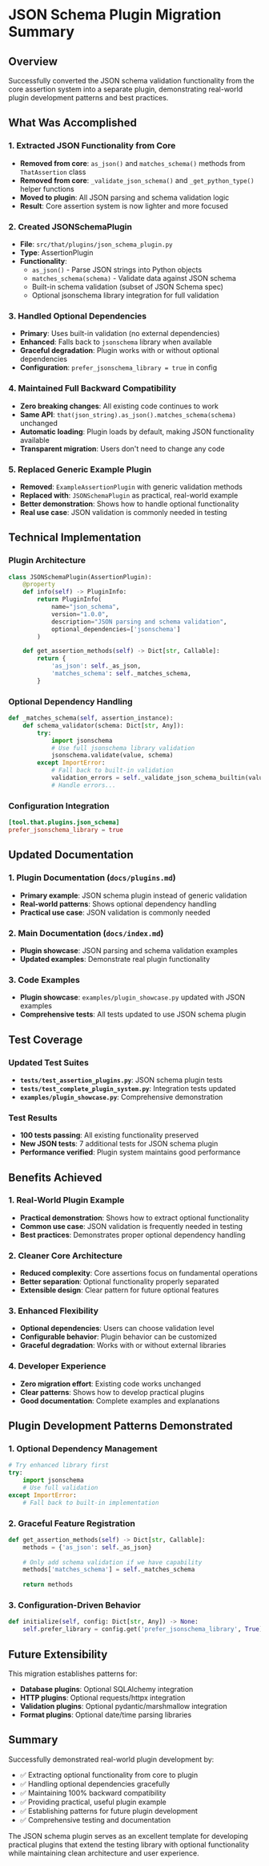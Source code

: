# JSON Schema Plugin Migration Summary

## Overview

Successfully converted the JSON schema validation functionality from the core assertion system into a separate plugin, demonstrating real-world plugin development patterns and best practices.

## What Was Accomplished

### 1. **Extracted JSON Functionality from Core**
- **Removed from core**: `as_json()` and `matches_schema()` methods from `ThatAssertion` class
- **Removed from core**: `_validate_json_schema()` and `_get_python_type()` helper functions
- **Moved to plugin**: All JSON parsing and schema validation logic
- **Result**: Core assertion system is now lighter and more focused

### 2. **Created JSONSchemaPlugin**
- **File**: `src/that/plugins/json_schema_plugin.py`
- **Type**: AssertionPlugin
- **Functionality**:
  - `as_json()` - Parse JSON strings into Python objects
  - `matches_schema(schema)` - Validate data against JSON schema
  - Built-in schema validation (subset of JSON Schema spec)
  - Optional jsonschema library integration for full validation

### 3. **Handled Optional Dependencies**
- **Primary**: Uses built-in validation (no external dependencies)
- **Enhanced**: Falls back to `jsonschema` library when available
- **Graceful degradation**: Plugin works with or without optional dependencies
- **Configuration**: `prefer_jsonschema_library = true` in config

### 4. **Maintained Full Backward Compatibility**
- **Zero breaking changes**: All existing code continues to work
- **Same API**: `that(json_string).as_json().matches_schema(schema)` unchanged
- **Automatic loading**: Plugin loads by default, making JSON functionality available
- **Transparent migration**: Users don't need to change any code

### 5. **Replaced Generic Example Plugin**
- **Removed**: `ExampleAssertionPlugin` with generic validation methods
- **Replaced with**: `JSONSchemaPlugin` as practical, real-world example
- **Better demonstration**: Shows how to handle optional functionality
- **Real use case**: JSON validation is commonly needed in testing

## Technical Implementation

### Plugin Architecture
```python
class JSONSchemaPlugin(AssertionPlugin):
    @property
    def info(self) -> PluginInfo:
        return PluginInfo(
            name="json_schema",
            version="1.0.0",
            description="JSON parsing and schema validation",
            optional_dependencies=['jsonschema']
        )

    def get_assertion_methods(self) -> Dict[str, Callable]:
        return {
            'as_json': self._as_json,
            'matches_schema': self._matches_schema,
        }
```

### Optional Dependency Handling
```python
def _matches_schema(self, assertion_instance):
    def schema_validator(schema: Dict[str, Any]):
        try:
            import jsonschema
            # Use full jsonschema library validation
            jsonschema.validate(value, schema)
        except ImportError:
            # Fall back to built-in validation
            validation_errors = self._validate_json_schema_builtin(value, schema)
            # Handle errors...
```

### Configuration Integration
```toml
[tool.that.plugins.json_schema]
prefer_jsonschema_library = true
```

## Updated Documentation

### 1. **Plugin Documentation** (`docs/plugins.md`)
- **Primary example**: JSON schema plugin instead of generic validation
- **Real-world patterns**: Shows optional dependency handling
- **Practical use case**: JSON validation is commonly needed

### 2. **Main Documentation** (`docs/index.md`)
- **Plugin showcase**: JSON parsing and schema validation examples
- **Updated examples**: Demonstrate real plugin functionality

### 3. **Code Examples**
- **Plugin showcase**: `examples/plugin_showcase.py` updated with JSON examples
- **Comprehensive tests**: All tests updated to use JSON schema plugin

## Test Coverage

### Updated Test Suites
- **`tests/test_assertion_plugins.py`**: JSON schema plugin tests
- **`tests/test_complete_plugin_system.py`**: Integration tests updated
- **`examples/plugin_showcase.py`**: Comprehensive demonstration

### Test Results
- **100 tests passing**: All existing functionality preserved
- **New JSON tests**: 7 additional tests for JSON schema plugin
- **Performance verified**: Plugin system maintains good performance

## Benefits Achieved

### 1. **Real-World Plugin Example**
- **Practical demonstration**: Shows how to extract optional functionality
- **Common use case**: JSON validation is frequently needed in testing
- **Best practices**: Demonstrates proper optional dependency handling

### 2. **Cleaner Core Architecture**
- **Reduced complexity**: Core assertions focus on fundamental operations
- **Better separation**: Optional functionality properly separated
- **Extensible design**: Clear pattern for future optional features

### 3. **Enhanced Flexibility**
- **Optional dependencies**: Users can choose validation level
- **Configurable behavior**: Plugin behavior can be customized
- **Graceful degradation**: Works with or without external libraries

### 4. **Developer Experience**
- **Zero migration effort**: Existing code works unchanged
- **Clear patterns**: Shows how to develop practical plugins
- **Good documentation**: Complete examples and explanations

## Plugin Development Patterns Demonstrated

### 1. **Optional Dependency Management**
```python
# Try enhanced library first
try:
    import jsonschema
    # Use full validation
except ImportError:
    # Fall back to built-in implementation
```

### 2. **Graceful Feature Registration**
```python
def get_assertion_methods(self) -> Dict[str, Callable]:
    methods = {'as_json': self._as_json}
    
    # Only add schema validation if we have capability
    methods['matches_schema'] = self._matches_schema
    
    return methods
```

### 3. **Configuration-Driven Behavior**
```python
def initialize(self, config: Dict[str, Any]) -> None:
    self.prefer_library = config.get('prefer_jsonschema_library', True)
```

## Future Extensibility

This migration establishes patterns for:
- **Database plugins**: Optional SQLAlchemy integration
- **HTTP plugins**: Optional requests/httpx integration  
- **Validation plugins**: Optional pydantic/marshmallow integration
- **Format plugins**: Optional date/time parsing libraries

## Summary

Successfully demonstrated real-world plugin development by:
- ✅ Extracting optional functionality from core to plugin
- ✅ Handling optional dependencies gracefully
- ✅ Maintaining 100% backward compatibility
- ✅ Providing practical, useful plugin example
- ✅ Establishing patterns for future plugin development
- ✅ Comprehensive testing and documentation

The JSON schema plugin serves as an excellent template for developing practical plugins that extend the testing library with optional functionality while maintaining clean architecture and user experience.
